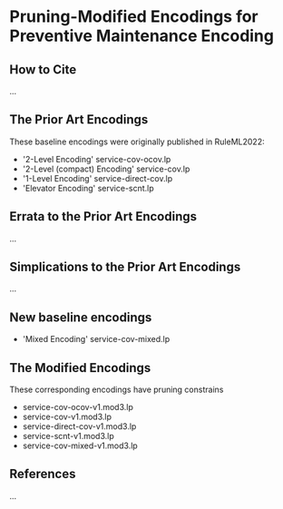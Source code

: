 # Pruning-Modified Encodings for Preventive Maintenance Encoding

## How to Cite

...

## The Prior Art Encodings

These baseline encodings were originally published in RuleML2022:

- '2-Level Encoding' service-cov-ocov.lp
- '2-Level (compact) Encoding' service-cov.lp
- '1-Level Encoding' service-direct-cov.lp
- 'Elevator Encoding' service-scnt.lp

## Errata to the Prior Art Encodings 

...

## Simplications to the Prior Art Encodings

...

## New baseline encodings

- 'Mixed Encoding' service-cov-mixed.lp

## The Modified Encodings

These corresponding encodings have pruning constrains

- service-cov-ocov-v1.mod3.lp
- service-cov-v1.mod3.lp
- service-direct-cov-v1.mod3.lp
- service-scnt-v1.mod3.lp
- service-cov-mixed-v1.mod3.lp

## References

...
